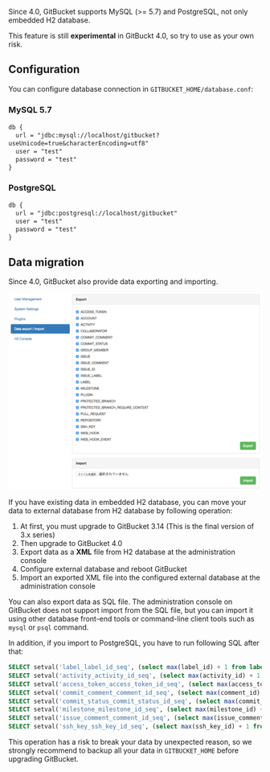 Since 4.0, GitBucket supports MySQL (>= 5.7) and PostgreSQL, not only embedded H2 database.

This feature is still **experimental** in GitBuckt 4.0, so try to use as your own risk.

## Configuration

You can configure database connection in `GITBUCKET_HOME/database.conf`:

### MySQL 5.7

```
db {
  url = "jdbc:mysql://localhost/gitbucket?useUnicode=true&characterEncoding=utf8"
  user = "test"
  password = "test"
}
```

### PostgreSQL

```
db {
  url = "jdbc:postgresql://localhost/gitbucket"
  user = "test"
  password = "test"
}
```

## Data migration

Since 4.0, GitBucket also provide data exporting and importing.

![Data export and import](database_export.png)

If you have existing data in embedded H2 database, you can move your data to external database from H2 database by following operation:

1. At first, you must upgrade to GitBucket 3.14 (This is the final version of 3.x series)
2. Then upgrade to GitBucket 4.0
3. Export data as a **XML** file from H2 database at the administration console
4. Configure external database and reboot GitBucket
5. Import an exported XML file into the configured external database at the administration console

You can also export data as SQL file. The administration console on GitBucket does not support import from the SQL file, but you can import it using other database front-end tools or command-line client tools such as `mysql` or `psql` command.

In addition, if you import to PostgreSQL, you have to run following SQL after that:

```sql
SELECT setval('label_label_id_seq', (select max(label_id) + 1 from label));
SELECT setval('activity_activity_id_seq', (select max(activity_id) + 1 from activity));
SELECT setval('access_token_access_token_id_seq', (select max(access_token_id) + 1 from access_token));
SELECT setval('commit_comment_comment_id_seq', (select max(comment_id) + 1 from commit_comment));
SELECT setval('commit_status_commit_status_id_seq', (select max(commit_status_id) + 1 from commit_status));
SELECT setval('milestone_milestone_id_seq', (select max(milestone_id) + 1 from milestone));
SELECT setval('issue_comment_comment_id_seq', (select max(issue_comment_id) + 1 from issue_comment));
SELECT setval('ssh_key_ssh_key_id_seq', (select max(ssh_key_id) + 1 from ssh_key));
```

This operation has a risk to break your data by unexpected reason, so we strongly recommend to backup all your data in `GITBUCKET_HOME` before upgrading GitBucket.
